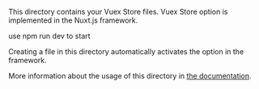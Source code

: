 

This directory contains your Vuex Store files.
Vuex Store option is implemented in the Nuxt.js framework.

use 
npm run dev 
to start 


Creating a file in this directory automatically activates the option in the framework.

More information about the usage of this directory in [the documentation](https://nuxtjs.org/guide/vuex-store).
